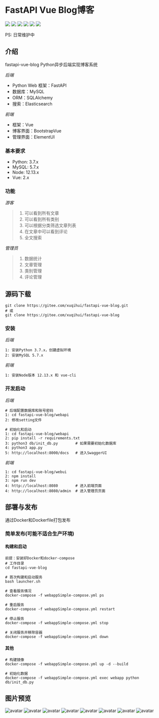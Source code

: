 # FastAPI Vue Blog博客

[![](https://img.shields.io/badge/Python-3.7-red.svg)](https://www.python.org/downloads)
[![](https://img.shields.io/badge/FastAPI-0.67-yellowgreen.svg)](https://fastapi.tiangolo.com/)
[![](https://img.shields.io/badge/Vue-2.x-green.svg)](https://cn.vuejs.org/index.html)
[![](https://img.shields.io/badge/ElementUI-2.13.2-blue.svg)](https://element.eleme.io/#/zh-CN)
[![](https://img.shields.io/badge/BootstrapVue-2.21.2-blueviolet.svg)](https://code.z01.com/bootstrap-vue/)
[![](https://img.shields.io/badge/Elasticsearch-7.17.0-ff69b4.svg)](https://www.elastic.co/cn/elasticsearch/)


PS: 日常维护中

## 介绍
fastapi-vue-blog Python异步后端实现博客系统

*后端*
* Python Web 框架：FastAPI
* 数据库：MySQL
* ORM：SQLAlchemy
* 搜索：Elasticsearch

*前端*
* 框架：Vue
* 博客界面：BootstrapVue
* 管理界面：ElementUI

### 基本要求
* Python: 3.7.x
* MySQL: 5.7.x
* Node: 12.13.x
* Vue: 2.x

### 功能

*游客*

>1. 可以看到所有文章
>2. 可以看到所有类别
>3. 可以根据分类筛选文章列表
>4. 在文章中可以看到评论
>5. 全文搜索

*管理员*

>1. 数据统计
>2. 文章管理
>3. 类别管理
>4. 评论管理

## 源码下载
```shell
git clone https://gitee.com/xuqihui/fastapi-vue-blog.git
# 或
git clone https://gitee.com/xuqihui/fastapi-vue-blog
```

### 安装
*后端*
```
1: 安装Python 3.7.x，创建虚拟环境
2: 安装MySQL 5.7.x
```
*前端*
```
1: 安装Node版本 12.13.x 和 vue-cli
```

### 开发启动
*后端*
```
# 后端配置数据库和账号密码
1: cd fastapi-vue-blog/webapi
2: 修改setting文件

# 初始化和启动
1: cd fastapi-vue-blog/webapi
2: pip install -r requirements.txt
3: python3 db/init_db.py        # 如果需要初始化数据库
4: python3 app.py
5: http://localhost:8000/docs   # 进入SwaggerUI
```
*前端*
```
1: cd fastapi-vue-blog/webui
2: npm install
3: npm run dev
4: http://localhost:8080        # 进入前端页面
4: http://localhost:8080/admin  # 进入管理员页面
```

## 部署与发布
通过Docker和Dockerfile打包发布

### 简单发布(可能不适合生产环境)
#### 构建和启动
```
前提：安装好Docker和docker-compose
# 工作目录
cd fastapi-vue-blog

# 首次构建和启动服务
bash launcher.sh

# 查看服务情况
docker-compose -f webappSimple-compose.yml ps

# 重启服务
docker-compose -f webappSimple-compose.yml restart

# 停止服务
docker-compose -f webappSimple-compose.yml stop

# 关闭服务并移除容器
docker-compose -f webappSimple-compose.yml down
```
#### 其他
```
# 构建镜像
docker-compose -f webappSimple-compose.yml up -d --build

# 初始化数据
docker-compose -f webappSimple-compose.yml exec webapp python db/init_db.py
```

## 图片预览

![avatar](./description/index.png)
![avatar](./description/blog.png)
![avatar](./description/mange_login.png)
![avatar](./description/manage_post.png)
![avatar](./description/manage_post_edit.png)
![avatar](./description/create_post.png)
![avatar](./description/manage_category.png)
![avatar](./description/swagger.png)
